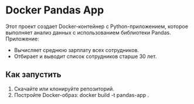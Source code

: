 # Docker Pandas App

Этот проект создает Docker-контейнер с Python-приложением, которое выполняет анализ данных с использованием библиотеки Pandas. Приложение:
- Вычисляет среднюю зарплату всех сотрудников.
- Отбирает и выводит список сотрудников старше 30 лет.

## Как запустить

1. Скачайте или клонируйте репозиторий.
2. Постройте Docker-образ:
   docker build -t pandas-app .

